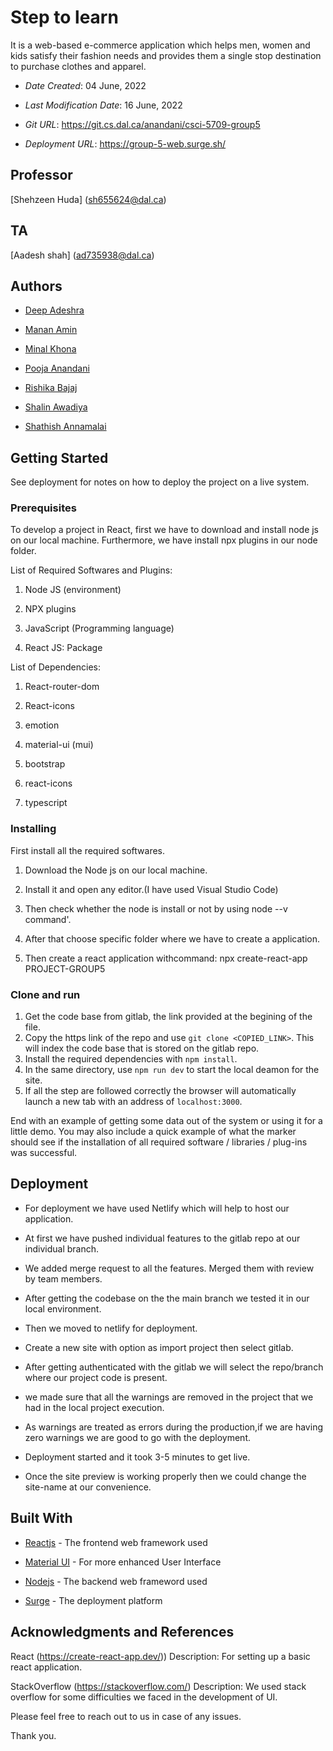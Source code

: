 # Step to learn

It is a web-based e-commerce application which helps men, women and kids satisfy their fashion needs and
provides them a single stop destination to purchase clothes and apparel.

- _Date Created_: 04 June, 2022

- _Last Modification Date_: 16 June, 2022

- _Git URL_: https://git.cs.dal.ca/anandani/csci-5709-group5

- _Deployment URL_: https://group-5-web.surge.sh/

## Professor

[Shehzeen Huda] (sh655624@dal.ca)

## TA

[Aadesh shah] (ad735938@dal.ca)


## Authors

- [Deep Adeshra](dp974154@dal.ca)

- [Manan Amin](manan.amin@dal.ca)

- [Minal Khona](mn977442@dal.ca)

- [Pooja Anandani](pooja.anandani@dal.ca)

- [Rishika Bajaj](rs348937@dal.ca)

- [Shalin Awadiya](shalin.awadiya@dal.ca)

- [Shathish Annamalai](sh495601@dal.ca)

## Getting Started

See deployment for notes on how to deploy the project on a live system.

### Prerequisites

To develop a project in React, first we have to download and install node js on our local machine. Furthermore, we have install npx plugins in our node folder.

List of Required Softwares and Plugins:

1.  Node JS (environment)

2.  NPX plugins

3.  JavaScript (Programming language)

4.  React JS: Package

List of Dependencies:

1. React-router-dom

2. React-icons

3. emotion

4. material-ui (mui)

5. bootstrap

6. react-icons

8. typescript

### Installing

First install all the required softwares.

1.  Download the Node js on our local machine.

2.  Install it and open any editor.(I have used Visual Studio Code)

3.  Then check whether the node is install or not by using node --v command'.

4.  After that choose specific folder where we have to create a application.

5.  Then create a react application withcommand: npx create-react-app PROJECT-GROUP5

### Clone and run

1. Get the code base from gitlab, the link provided at the begining of the file.
2. Copy the https link of the repo and use `git clone <COPIED_LINK>`. This will index the code base that is stored on the gitlab repo.
3. Install the required dependencies with `npm install`.
4. In the same directory, use `npm run dev` to start the local deamon for the site.
5. If all the step are followed correctly the browser will automatically launch a new tab with an address of `localhost:3000`.

End with an example of getting some data out of the system or using it for a little demo. You may also include a quick example of what the marker should see if the installation of all required software / libraries / plug-ins was successful.

## Deployment

- For deployment we have used Netlify which will help to host our application.

- At first we have pushed individual features to the gitlab repo at our individual branch.

- We added merge request to all the features. Merged them with review by team members.

- After getting the codebase on the the main branch we tested it in our local environment.

- Then we moved to netlify for deployment.

- Create a new site with option as import project then select gitlab.

- After getting authenticated with the gitlab we will select the repo/branch where our project code is present.

- we made sure that all the warnings are removed in the project that we had in the local project execution.

- As warnings are treated as errors during the production,if we are having zero warnings we are good to go with the deployment.

- Deployment started and it took 3-5 minutes to get live.

- Once the site preview is working properly then we could change the site-name at our convenience.

## Built With

- [Reactjs](https://reactjs.org/docs/getting-started.html) - The frontend web framework used

- [Material UI](https://mui.com/) - For more enhanced User Interface

- [Nodejs](https://nodejs.org/en/docs/) - The backend web frameword used

- [Surge](https://surge.sh/) - The deployment platform

## Acknowledgments and References

React (https://create-react-app.dev/))
Description: For setting up a basic react application.

StackOverflow (https://stackoverflow.com/)
Description: We used stack overflow for some difficulties we faced in the development of UI.

Please feel free to reach out to us in case of any issues.

Thank you.
